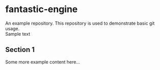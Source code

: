 # fantastic-engine
An example repository. This repository is used to demonstrate basic git usage.  
Sample text 

## Section 1
Some more example content here...

